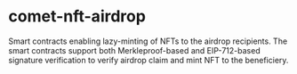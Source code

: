 # comet-nft-airdrop
Smart contracts enabling lazy-minting of NFTs to the airdrop recipients. The smart contracts support both Merkleproof-based and EIP-712-based signature verification to verify airdrop claim and mint NFT to the beneficiery.
